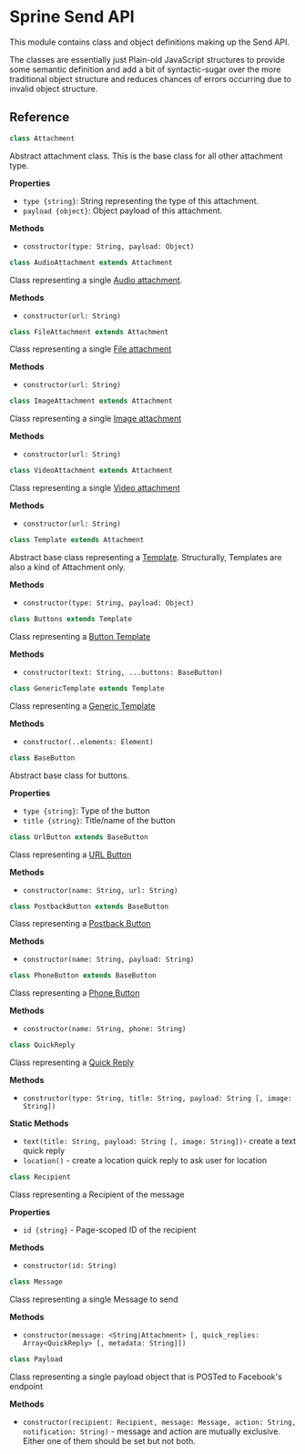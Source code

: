 # Sprine Send API
This module contains class and object definitions making up the Send API.

The classes are essentially just Plain-old JavaScript structures to provide
some semantic definition and add a bit of syntactic-sugar over the more
traditional object structure and reduces chances of errors occurring due to
invalid object structure.

## Reference

```js
class Attachment
```

Abstract attachment class. This is the base class for all other attachment type.

**Properties**
* `type {string}`: String representing the type of this attachment.
* `payload {object}`: Object payload of this attachment.

**Methods**
* `constructor(type: String, payload: Object)`

```js
class AudioAttachment extends Attachment
```

Class representing a single [Audio attachment](https://developers.facebook.com/docs/messenger-platform/send-api-reference/audio-attachment).

**Methods**
* `constructor(url: String)`

```js
class FileAttachment extends Attachment
```

Class representing a single [File attachment](https://developers.facebook.com/docs/messenger-platform/send-api-reference/file-attachment)

**Methods**
* `constructor(url: String)`

```js
class ImageAttachment extends Attachment
```

Class representing a single [Image attachment](https://developers.facebook.com/docs/messenger-platform/send-api-reference/image-attachment)

**Methods**
* `constructor(url: String)`

```js
class VideoAttachment extends Attachment
```

Class representing a single [Video attachment](https://developers.facebook.com/docs/messenger-platform/send-api-reference/video-attachment)

**Methods**
* `constructor(url: String)`


```js
class Template extends Attachment
```

Abstract base class representing a [Template](https://developers.facebook.com/docs/messenger-platform/send-api-reference/templates). Structurally, Templates are also a kind of Attachment only.

**Methods**
* `constructor(type: String, payload: Object)`

```js
class Buttons extends Template
```

Class representing a [Button Template](https://developers.facebook.com/docs/messenger-platform/send-api-reference/button-template)

**Methods**
* `constructor(text: String, ...buttons: BaseButton)`

```js
class GenericTemplate extends Template
```

Class representing a [Generic Template](https://developers.facebook.com/docs/messenger-platform/send-api-reference/generic-template)

**Methods**
* `constructor(..elements: Element)`


```js
class BaseButton
```

Abstract base class for buttons.

**Properties**
* `type {string}`: Type of the button
* `title {string}`: Title/name of the button

```js
class UrlButton extends BaseButton
```

Class representing a [URL Button](https://developers.facebook.com/docs/messenger-platform/send-api-reference/url-button)

**Methods**
* `constructor(name: String, url: String)`

```js
class PostbackButton extends BaseButton
```

Class representing a [Postback Button](https://developers.facebook.com/docs/messenger-platform/send-api-reference/postback-button)

**Methods**
* `constructor(name: String, payload: String)`

```js
class PhoneButton extends BaseButton
```

Class representing a [Phone Button](https://developers.facebook.com/docs/messenger-platform/send-api-reference/call-button)

**Methods**
* `constructor(name: String, phone: String)`


```js
class QuickReply
```

Class representing a [Quick Reply](https://developers.facebook.com/docs/messenger-platform/send-api-reference/quick-replies)

**Methods**
* `constructor(type: String, title: String, payload: String [, image: String])`

**Static Methods**
* `text(title: String, payload: String [, image: String])`- create a text quick reply
* `location()` - create a location quick reply to ask user for location


```js
class Recipient
```

Class representing a Recipient of the message

**Properties**
* `id {string}` - Page-scoped ID of the recipient

**Methods**
* `constructor(id: String)`

```js
class Message
```

Class representing a single Message to send

**Methods**
* `constructor(message: <String|Attachment> [, quick_replies: Array<QuickReply> [, metadata: String]])`


```js
class Payload
```

Class representing a single payload object that is POSTed to Facebook's endpoint

**Methods**
* `constructor(recipient: Recipient, message: Message, action: String, notification: String)` -
message and action are mutually exclusive. Either one of them should be set but not both.